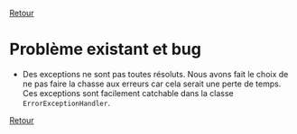 [Retour](../README.md)

# Problème existant et bug

- Des exceptions ne sont pas toutes résoluts.
Nous avons fait le choix de ne pas faire la chasse aux erreurs car cela serait une perte de temps.
Ces exceptions sont facilement catchable dans la classe `ErrorExceptionHandler`.

[Retour](../README.md)